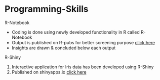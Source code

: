 # Programming-Skills

R-Notebook
* Coding is done using newly developed functionality in R called R-Notebook
* Output is published on R-pubs for better screening purpose [click here](http://rpubs.com/YashwanthRPubs/243495)
* Insights are drawn & concluded below each output

R-Shiny
1. Interactive application for Iris data has been developed using R-Shiny
2. Published on shinyapps.io [click here](https://yashwanthgowda-741988.shinyapps.io/apps/)
